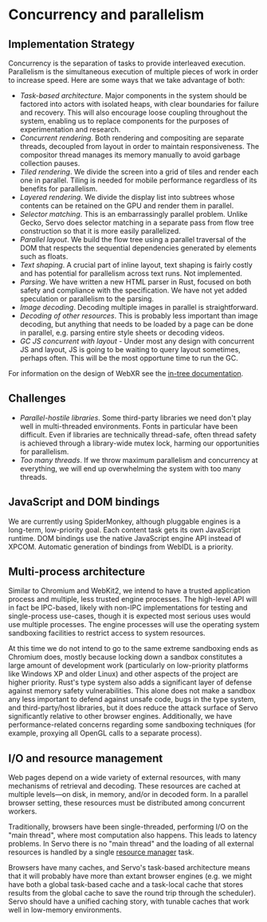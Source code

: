 <!-- TODO: needs copyediting -->

# Concurrency and parallelism

## Implementation Strategy

Concurrency is the separation of tasks to provide interleaved execution.
Parallelism is the simultaneous execution of multiple pieces of work in order to increase speed.
Here are some ways that we take advantage of both:

* _Task-based architecture_.
  Major components in the system should be factored into actors with isolated heaps, with clear boundaries for failure and recovery.
  This will also encourage loose coupling throughout the system, enabling us to replace components for the purposes of experimentation and research.
* _Concurrent rendering_.
  Both rendering and compositing are separate threads, decoupled from layout in order to maintain responsiveness.
  The compositor thread manages its memory manually to avoid garbage collection pauses.
* _Tiled rendering_.
  We divide the screen into a grid of tiles and render each one in parallel.
  Tiling is needed for mobile performance regardless of its benefits for parallelism.
* _Layered rendering_.
  We divide the display list into subtrees whose contents can be retained on the GPU and render them in parallel.
* _Selector matching_.
  This is an embarrassingly parallel problem.
  Unlike Gecko, Servo does selector matching in a separate pass from flow tree construction so that it is more easily parallelized.
* _Parallel layout_.
  We build the flow tree using a parallel traversal of the DOM that respects the sequential dependencies generated by elements such as floats.
* _Text shaping_.
  A crucial part of inline layout, text shaping is fairly costly and has potential for parallelism across text runs.
  Not implemented.
* _Parsing_.
  We have written a new HTML parser in Rust, focused on both safety and compliance with the specification.
  We have not yet added speculation or parallelism to the parsing.
* _Image decoding_.
  Decoding multiple images in parallel is straightforward.
* _Decoding of other resources_.
  This is probably less important than image decoding, but anything that needs to be loaded by a page can be done in parallel, e.g. parsing entire style sheets or decoding videos.
* _GC JS concurrent with layout_ - Under most any design with concurrent JS and layout, JS is going to be waiting to query layout sometimes, perhaps often.
  This will be the most opportune time to run the GC.

For information on the design of WebXR see the [in-tree documentation](./webxr.md).

## Challenges

* _Parallel-hostile libraries_.
  Some third-party libraries we need don't play well in multi-threaded environments.
  Fonts in particular have been difficult.
  Even if libraries are technically thread-safe, often thread safety is achieved through a library-wide mutex lock, harming our opportunities for parallelism.
* _Too many threads_.
  If we throw maximum parallelism and concurrency at everything, we will end up overwhelming the system with too many threads.

## JavaScript and DOM bindings

We are currently using SpiderMonkey, although pluggable engines is a long-term, low-priority goal.
Each content task gets its own JavaScript runtime.
DOM bindings use the native JavaScript engine API instead of XPCOM.
Automatic generation of bindings from WebIDL is a priority.

## Multi-process architecture

Similar to Chromium and WebKit2, we intend to have a trusted application process and multiple, less trusted engine processes.
The high-level API will in fact be IPC-based, likely with non-IPC implementations for testing and single-process use-cases, though it is expected most serious uses would use multiple processes.
The engine processes will use the operating system sandboxing facilities to restrict access to system resources.

At this time we do not intend to go to the same extreme sandboxing ends as Chromium does, mostly because locking down a sandbox constitutes a large amount of development work (particularly on low-priority platforms like Windows XP and older Linux) and other aspects of the project are higher priority.
Rust's type system also adds a significant layer of defense against memory safety vulnerabilities.
This alone does not make a sandbox any less important to defend against unsafe code, bugs in the type system, and third-party/host libraries, but it does reduce the attack surface of Servo significantly relative to other browser engines.
Additionally, we have performance-related concerns regarding some sandboxing techniques (for example, proxying all OpenGL calls to a separate process).

## I/O and resource management

Web pages depend on a wide variety of external resources, with many mechanisms of retrieval and decoding.
These resources are cached at multiple levels—on disk, in memory, and/or in decoded form.
In a parallel browser setting, these resources must be distributed among concurrent workers.

Traditionally, browsers have been single-threaded, performing I/O on the "main thread", where most computation also happens.
This leads to latency problems.
In Servo there is no "main thread" and the loading of all external resources is handled by a single [resource manager] task.

[resource manager]: https://github.com/servo/servo/blob/master/components/net/resource_thread.rs

Browsers have many caches, and Servo's task-based architecture means that it will probably have more than extant browser engines (e.g. we might have both a global task-based cache and a task-local cache that stores results from the global cache to save the round trip through the scheduler).
Servo should have a unified caching story, with tunable caches that work well in low-memory environments.

